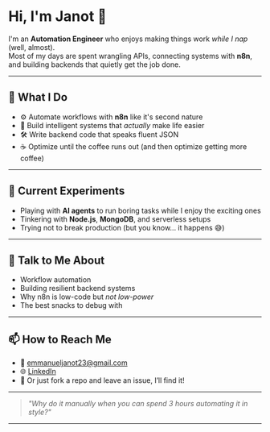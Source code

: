 # Hi, I'm Janot 👋

I'm an **Automation Engineer** who enjoys making things work *while I nap* (well, almost).  
Most of my days are spent wrangling APIs, connecting systems with **n8n**, and building backends that quietly get the job done.

---

## 💼 What I Do

- ⚙️ Automate workflows with **n8n** like it's second nature  
- 🧠 Build intelligent systems that *actually* make life easier  
- 🛠️ Write backend code that speaks fluent JSON  
- ☕ Optimize until the coffee runs out (and then optimize getting more coffee)

---

## 🧪 Current Experiments

- Playing with **AI agents** to run boring tasks while I enjoy the exciting ones  
- Tinkering with **Node.js**, **MongoDB**, and serverless setups  
- Trying not to break production (but you know... it happens 😅)

---

## 💬 Talk to Me About

- Workflow automation  
- Building resilient backend systems  
- Why n8n is low-code but *not low-power*  
- The best snacks to debug with

---

## 📫 How to Reach Me

- 📧 emmanueljanot23@gmail.com
- 🌐 [LinkedIn](www.linkedin.com/in/janot-emmanuel-jia-heng)  
- 🧠 Or just fork a repo and leave an issue, I’ll find it!

---

> _"Why do it manually when you can spend 3 hours automating it in style?"_

---
